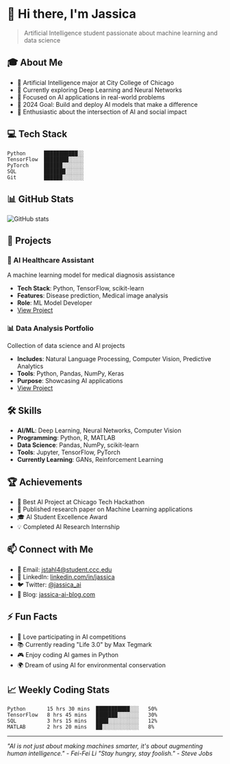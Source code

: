 # 👋 Hi there, I'm Jassica

> Artificial Intelligence student passionate about machine learning and data science

## 🎓 About Me

- 🏫 Artificial Intelligence major at City College of Chicago
- 🌱 Currently exploring Deep Learning and Neural Networks
- 🔭 Focused on AI applications in real-world problems
- 🎯 2024 Goal: Build and deploy AI models that make a difference
- 🌟 Enthusiastic about the intersection of AI and social impact

## 💻 Tech Stack

```text
Python      ███████████░░   
TensorFlow  ████████░░░░░   
PyTorch     ██████░░░░░░░   
SQL         ███████░░░░░░   
Git         ██████░░░░░░░   
```

## 📊 GitHub Stats

![GitHub stats](https://github-readme-stats.vercel.app/api?username=liuzs&show_icons=true&theme=radical)

## 🚀 Projects

### 🤖 AI Healthcare Assistant
A machine learning model for medical diagnosis assistance
- **Tech Stack**: Python, TensorFlow, scikit-learn
- **Features**: Disease prediction, Medical image analysis
- **Role**: ML Model Developer
- [View Project](https://github.com/liuzs/ai-healthcare)

### 📊 Data Analysis Portfolio
Collection of data science and AI projects
- **Includes**: Natural Language Processing, Computer Vision, Predictive Analytics
- **Tools**: Python, Pandas, NumPy, Keras
- **Purpose**: Showcasing AI applications
- [View Project](https://github.com/liuzs/data-portfolio)

## 🛠 Skills

- **AI/ML**: Deep Learning, Neural Networks, Computer Vision
- **Programming**: Python, R, MATLAB
- **Data Science**: Pandas, NumPy, scikit-learn
- **Tools**: Jupyter, TensorFlow, PyTorch
- **Currently Learning**: GANs, Reinforcement Learning

## 🏆 Achievements

- 🥇 Best AI Project at Chicago Tech Hackathon
- 📝 Published research paper on Machine Learning applications
- 🎓 AI Student Excellence Award
- 💡 Completed AI Research Internship

## 📫 Connect with Me

- 📧 Email: jstahl4@student.ccc.edu
- 💼 LinkedIn: [linkedin.com/in/jassica](https://linkedin.com/in/jassica)
- 🐦 Twitter: [@jassica_ai](https://twitter.com/jassica_ai)
- 📝 Blog: [jassica-ai-blog.com](https://jassica-ai-blog.com)

## ⚡ Fun Facts

- 🤖 Love participating in AI competitions
- 📚 Currently reading "Life 3.0" by Max Tegmark
- 🎮 Enjoy coding AI games in Python
- 🌍 Dream of using AI for environmental conservation

## 📈 Weekly Coding Stats

<!--START_SECTION:waka-->
```text
Python       15 hrs 30 mins  ███████████░░░   50%
TensorFlow   8 hrs 45 mins   ███████░░░░░░░   30%
SQL          3 hrs 15 mins   ████░░░░░░░░░░   12%
MATLAB       2 hrs 20 mins   ██░░░░░░░░░░░░   8%
```
<!--END_SECTION:waka-->

---
*"AI is not just about making machines smarter, it's about augmenting human intelligence." - Fei-Fei Li*
*"Stay hungry, stay foolish." - Steve Jobs*

